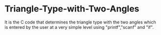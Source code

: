 # Triangle-Type-with-Two-Angles
It is the C code that determines the triangle type with the two angles which is entered by the user at a very simple level using "printf","scanf" and "if".
